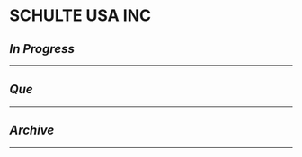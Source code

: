 # SCHULTE USA INC

## *In Progress*

--------------------

## *Que*

-----------------------------------
## *Archive*

-----------------------------------

